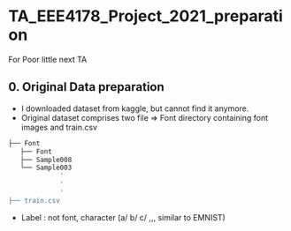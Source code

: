 # TA_EEE4178_Project_2021_preparation
For Poor little next TA

## 0. Original Data preparation
* I downloaded dataset from kaggle, but cannot find it anymore.
* Original dataset comprises two file => Font directory containing font images and train.csv
```bash
├── Font
   ├── Font
   ├── Sample008
   └── Sample003
             '
             '  
             '
├── train.csv
``` 
* Label : not font, character (a/ b/ c/ ,,, similar to EMNIST) 
